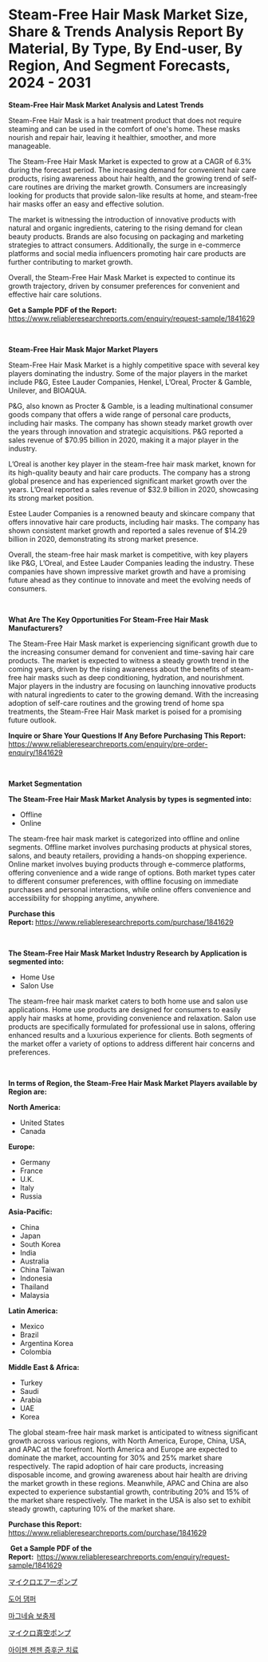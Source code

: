 <p><h1>Steam-Free Hair Mask Market Size, Share & Trends Analysis Report By Material, By Type, By End-user, By Region, And Segment Forecasts, 2024 - 2031</h1></p><p><strong>Steam-Free Hair Mask Market Analysis and Latest Trends</strong></p>
<p><p>Steam-Free Hair Mask is a hair treatment product that does not require steaming and can be used in the comfort of one's home. These masks nourish and repair hair, leaving it healthier, smoother, and more manageable.</p><p>The Steam-Free Hair Mask Market is expected to grow at a CAGR of 6.3% during the forecast period. The increasing demand for convenient hair care products, rising awareness about hair health, and the growing trend of self-care routines are driving the market growth. Consumers are increasingly looking for products that provide salon-like results at home, and steam-free hair masks offer an easy and effective solution.</p><p>The market is witnessing the introduction of innovative products with natural and organic ingredients, catering to the rising demand for clean beauty products. Brands are also focusing on packaging and marketing strategies to attract consumers. Additionally, the surge in e-commerce platforms and social media influencers promoting hair care products are further contributing to market growth.</p><p>Overall, the Steam-Free Hair Mask Market is expected to continue its growth trajectory, driven by consumer preferences for convenient and effective hair care solutions.</p></p>
<p><strong>Get a Sample PDF of the Report:&nbsp;</strong> <a href="https://www.reliableresearchreports.com/enquiry/request-sample/1841629">https://www.reliableresearchreports.com/enquiry/request-sample/1841629</a></p>
<p>&nbsp;</p>
<p><strong>Steam-Free Hair Mask Major Market Players</strong></p>
<p><p>Steam-Free Hair Mask Market is a highly competitive space with several key players dominating the industry. Some of the major players in the market include P&G, Estee Lauder Companies, Henkel, L’Oreal, Procter & Gamble, Unilever, and BIOAQUA.</p><p>P&G, also known as Procter & Gamble, is a leading multinational consumer goods company that offers a wide range of personal care products, including hair masks. The company has shown steady market growth over the years through innovation and strategic acquisitions. P&G reported a sales revenue of $70.95 billion in 2020, making it a major player in the industry.</p><p>L’Oreal is another key player in the steam-free hair mask market, known for its high-quality beauty and hair care products. The company has a strong global presence and has experienced significant market growth over the years. L’Oreal reported a sales revenue of $32.9 billion in 2020, showcasing its strong market position.</p><p>Estee Lauder Companies is a renowned beauty and skincare company that offers innovative hair care products, including hair masks. The company has shown consistent market growth and reported a sales revenue of $14.29 billion in 2020, demonstrating its strong market presence.</p><p>Overall, the steam-free hair mask market is competitive, with key players like P&G, L’Oreal, and Estee Lauder Companies leading the industry. These companies have shown impressive market growth and have a promising future ahead as they continue to innovate and meet the evolving needs of consumers.</p></p>
<p>&nbsp;</p>
<p><strong>What Are The Key Opportunities For Steam-Free Hair Mask Manufacturers?</strong></p>
<p><p>The Steam-Free Hair Mask market is experiencing significant growth due to the increasing consumer demand for convenient and time-saving hair care products. The market is expected to witness a steady growth trend in the coming years, driven by the rising awareness about the benefits of steam-free hair masks such as deep conditioning, hydration, and nourishment. Major players in the industry are focusing on launching innovative products with natural ingredients to cater to the growing demand. With the increasing adoption of self-care routines and the growing trend of home spa treatments, the Steam-Free Hair Mask market is poised for a promising future outlook.</p></p>
<p><strong>Inquire or Share Your Questions If Any Before Purchasing This Report:</strong> <a href="https://www.reliableresearchreports.com/enquiry/pre-order-enquiry/1841629">https://www.reliableresearchreports.com/enquiry/pre-order-enquiry/1841629</a></p>
<p>&nbsp;</p>
<p><strong>Market Segmentation</strong></p>
<p><strong>The Steam-Free Hair Mask Market Analysis by types is segmented into:</strong></p>
<p><ul><li>Offline</li><li>Online</li></ul></p>
<p><p>The steam-free hair mask market is categorized into offline and online segments. Offline market involves purchasing products at physical stores, salons, and beauty retailers, providing a hands-on shopping experience. Online market involves buying products through e-commerce platforms, offering convenience and a wide range of options. Both market types cater to different consumer preferences, with offline focusing on immediate purchases and personal interactions, while online offers convenience and accessibility for shopping anytime, anywhere.</p></p>
<p><strong>Purchase this Report:&nbsp;</strong><a href="https://www.reliableresearchreports.com/purchase/1841629">https://www.reliableresearchreports.com/purchase/1841629</a></p>
<p>&nbsp;</p>
<p><strong>The Steam-Free Hair Mask Market Industry Research by Application is segmented into:</strong></p>
<p><ul><li>Home Use</li><li>Salon Use</li></ul></p>
<p><p>The steam-free hair mask market caters to both home use and salon use applications. Home use products are designed for consumers to easily apply hair masks at home, providing convenience and relaxation. Salon use products are specifically formulated for professional use in salons, offering enhanced results and a luxurious experience for clients. Both segments of the market offer a variety of options to address different hair concerns and preferences.</p></p>
<p>&nbsp;</p>
<p><strong>In terms of Region, the Steam-Free Hair Mask Market Players available by Region are:</strong></p>
<p>
    <p> <strong> North America: </strong>
        <ul>
            <li>United States</li>
            <li>Canada</li>
        </ul>
        </p> 
    <p> <strong> Europe: </strong>
        <ul>
            <li>Germany</li>
            <li>France</li>
            <li>U.K.</li>
            <li>Italy</li>
            <li>Russia</li>
        </ul>
        </p> 
    <p> <strong> Asia-Pacific: </strong>
        <ul>
            <li>China</li>
            <li>Japan</li>
            <li>South Korea</li>
            <li>India</li>
            <li>Australia</li>
            <li>China Taiwan</li>
            <li>Indonesia</li>
            <li>Thailand</li>
            <li>Malaysia</li>
        </ul>
        </p> 
    <p> <strong> Latin America: </strong>
        <ul>
            <li>Mexico</li>
            <li>Brazil</li>
            <li>Argentina Korea</li>
            <li>Colombia</li>
        </ul>
        </p> 
    <p> <strong> Middle East & Africa: </strong>
        <ul>
            <li>Turkey</li>
            <li>Saudi</li>
            <li>Arabia</li>
            <li>UAE</li>
            <li>Korea</li>
        </ul>
    </p>
    </p>
<p><p>The global steam-free hair mask market is anticipated to witness significant growth across various regions, with North America, Europe, China, USA, and APAC at the forefront. North America and Europe are expected to dominate the market, accounting for 30% and 25% market share respectively. The rapid adoption of hair care products, increasing disposable income, and growing awareness about hair health are driving the market growth in these regions. Meanwhile, APAC and China are also expected to experience substantial growth, contributing 20% and 15% of the market share respectively. The market in the USA is also set to exhibit steady growth, capturing 10% of the market share.</p></p>
<p><strong>Purchase this Report: </strong><a href="https://www.reliableresearchreports.com/purchase/1841629">https://www.reliableresearchreports.com/purchase/1841629</a></p>
<p>&nbsp;<strong>Get a Sample PDF of the Report:&nbsp;&nbsp;</strong><a href="https://www.reliableresearchreports.com/enquiry/request-sample/1841629">https://www.reliableresearchreports.com/enquiry/request-sample/1841629</a></p>
<p><strong></strong></p>
<p><p><a href="https://github.com/JacksonWiza1924/Market-Research-Report-List-1/blob/main/63388517809.md">マイクロエアーポンプ</a></p><p><a href="https://github.com/RichardLueilwitz787/Market-Research-Report-List-1/blob/main/21535907341.md">도어 댐퍼</a></p><p><a href="https://medium.com/@avramcornescu20221/%EB%A7%88%EA%B7%B8%EB%84%A4%EC%8A%98-%EB%B3%B4%EC%B6%A9%EC%A0%9C-%EC%8B%9C%EC%9E%A5-%EA%B7%9C%EB%AA%A8-%EB%B0%8F-%EC%8B%9C%EC%9E%A5-%EB%8F%99%ED%96%A5-2024%EB%85%84%EB%B6%80%ED%84%B0-2031%EB%85%84%EA%B9%8C%EC%A7%80%EC%9D%98-%EC%A0%84%EB%B0%98%EC%A0%81%EC%9D%B8-%EC%82%B0%EC%97%85-%EA%B0%9C%EC%9A%94-4972f6679edb">마그네슘 보충제</a></p><p><a href="https://github.com/Calvi3ynJerde867/Market-Research-Report-List-1/blob/main/29795797808.md">マイクロ真空ポンプ</a></p><p><a href="https://medium.com/@abelusikowski95672023/%EC%95%84%EC%9D%B4%EC%A0%A0%EB%A9%A9%EA%B1%B0-%EC%A6%9D%ED%9B%84%EA%B5%B0-%EC%B9%98%EB%A3%8C-%EC%8B%9C%EC%9E%A5-%EA%B7%9C%EB%AA%A8-%EB%B0%8F-%EC%8B%9C%EC%9E%A5-%EB%8F%99%ED%96%A5-%EC%99%84%EC%A0%84%ED%95%9C-%EC%82%B0%EC%97%85-%EA%B0%9C%EC%9A%94-2024%EB%85%84%EB%B6%80%ED%84%B0-2031%EB%85%84%EA%B9%8C%EC%A7%80-5d07b85bca26">아이젠 젠젠 증후군 치료</a></p></p>